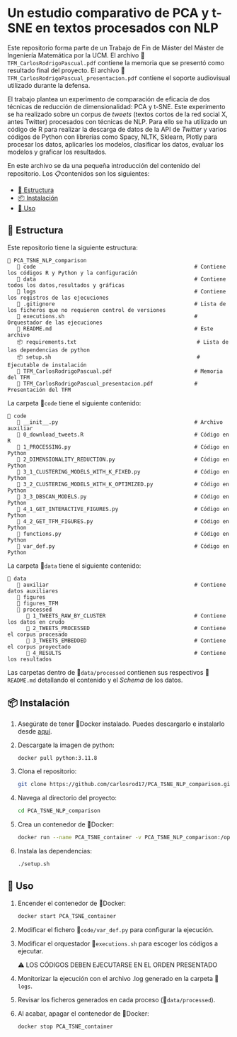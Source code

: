# Un estudio comparativo de PCA y t-SNE en textos procesados con NLP

Este repositorio forma parte de un Trabajo de Fin de Máster del Máster de Ingeniería Matemática por la UCM. El archivo 📘`TFM_CarlosRodrigoPascual.pdf` contiene la memoria que se presentó como resultado final del proyecto. El archivo 📕`TFM_CarlosRodrigoPascual_presentacion.pdf` contiene el soporte audiovisual utilizado durante la defensa.

El trabajo plantea un experimento de comparación de eficacia de dos técnicas de reducción de dimensionalidad: PCA y t-SNE. Este experimento se ha realizado sobre un corpus de *tweets* (textos cortos de la red social X, antes Twitter) procesados con técnicas de NLP. Para ello se ha utilizado un código de R para realizar la descarga de datos de la API de *Twitter* y varios códigos de Python con librerías como Spacy, NLTK, Sklearn, Plotly para procesar los datos, aplicarles los modelos, clasificar los datos, evaluar los modelos y graficar los resultados.

En este archivo se da una pequeña introducción del contenido del repositorio. Los 📋contenidos son los siguientes:
- [🧩 Estructura](#-estructura)
- [📦 Instalación](#-instalación)
- [🚀 Uso](#-uso)

## 🧩 Estructura

Este repositorio tiene la siguiente estructura:

    📁 PCA_TSNE_NLP_comparison
       📁 code                                                  # Contiene los códigos R y Python y la configuración
       📁 data                                                  # Contiene todos los datos,resultados y gráficas
       📁 logs                                                  # Contiene los registros de las ejecuciones
       🐙 .gitignore                                            # Lista de los ficheros que no requieren control de versiones
       🚀 executions.sh                                         # Orquestador de las ejecuciones
       📄 README.md                                             # Este archivo
       📦 requirements.txt                                      # Lista de las dependencias de python
       📦 setup.sh                                              # Ejecutable de instalación
       📘 TFM_CarlosRodrigoPascual.pdf                          # Memoria del TFM
       📕 TFM_CarlosRodrigoPascual_presentacion.pdf             # Presentación del TFM


La carpeta 📁`code` tiene el siguiente contenido:

    📁 code
       📄 __init__.py                                           # Archivo auxiliar  
       📄 0_download_tweets.R                                   # Código en R        
       📄 1_PROCESSING.py                                       # Código en Python
       📄 2_DIMENSIONALITY_REDUCTION.py                         # Código en Python
       📄 3_1_CLUSTERING_MODELS_WITH_K_FIXED.py                 # Código en Python
       📄 3_2_CLUSTERING_MODELS_WITH_K_OPTIMIZED.py             # Código en Python
       📄 3_3_DBSCAN_MODELS.py                                  # Código en Python
       📄 4_1_GET_INTERACTIVE_FIGURES.py                        # Código en Python
       📄 4_2_GET_TFM_FIGURES.py                                # Código en Python
       📄 functions.py                                          # Código en Python
       📄 var_def.py                                            # Código en Python

       
La carpeta 📁`data` tiene el siguiente contenido:

    📁 data
       📁 auxiliar                                              # Contiene datos auxiliares 
       📁 figures
       📁 figures_TFM
       📁 processed                                
          📁 1_TWEETS_RAW_BY_CLUSTER                            # Contiene los datos en crudo
          📁 2_TWEETS_PROCESSED                                 # Contiene el corpus procesado
          📁 3_TWEETS_EMBEDDED                                  # Contiene el corpus proyectado
          📁 4_RESULTS                                          # Contiene los resultados

Las carpetas dentro de 📁`data/processed` contienen sus respectivos 📄`README.md` detallando el contenido y el *Schema* de los datos.


## 📦 Instalación

1. Asegúrate de tener 🐋Docker instalado. Puedes descargarlo e instalarlo desde [aquí](https://www.docker.com/get-started).

2. Descargate la imagen de python:
    ```sh
    docker pull python:3.11.8
    ```

3. Clona el repositorio:
    ```sh
    git clone https://github.com/carlosrod17/PCA_TSNE_NLP_comparison.git
    ```

4. Navega al directorio del proyecto:
    ```sh
    cd PCA_TSNE_NLP_comparison
    ```

5. Crea un contenedor de 🐋Docker:
    ```sh
    docker run --name PCA_TSNE_container -v PCA_TSNE_NLP_comparison:/opt/shared -p 8890:0001 -it python:3.11.8
    ```

6. Instala las dependencias:
    ```sh
    ./setup.sh
    ```

## 🚀 Uso

1. Encender el contenedor de 🐋Docker:
    ```sh
    docker start PCA_TSNE_container
    ```
2. Modificar el fichero 📄`code/var_def.py` para configurar la ejecución.
3. Modificar el orquestador 🚀`executions.sh` para escoger los códigos a ejecutar. 

    ⚠️ LOS CÓDIGOS DEBEN EJECUTARSE EN EL ORDEN PRESENTADO

4. Monitorizar la ejecución con el archivo .log generado en la carpeta 📁`logs`.
5. Revisar los ficheros generados en cada proceso (📁`data/processed`).
6. Al acabar, apagar el contenedor de 🐋Docker:
    ```sh
    docker stop PCA_TSNE_container
    ```